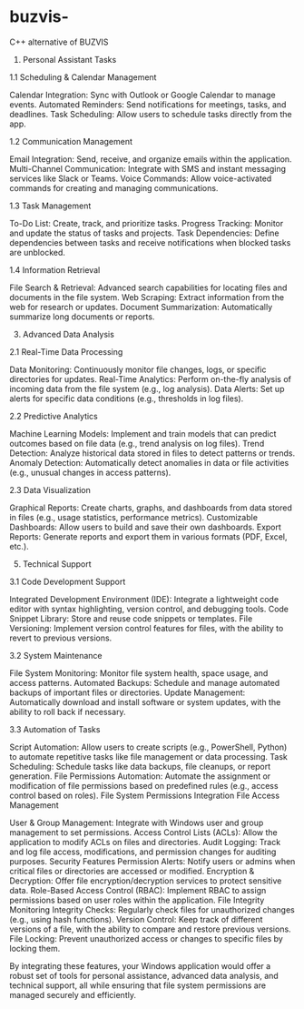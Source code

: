 # buzvis-
C++ alternative of BUZVIS



1. Personal Assistant Tasks
   
1.1 Scheduling & Calendar Management
   
Calendar Integration: Sync with Outlook or Google Calendar to manage events.
Automated Reminders: Send notifications for meetings, tasks, and deadlines.
Task Scheduling: Allow users to schedule tasks directly from the app.

1.2 Communication Management

Email Integration: Send, receive, and organize emails within the application.
Multi-Channel Communication: Integrate with SMS and instant messaging services like Slack or Teams.
Voice Commands: Allow voice-activated commands for creating and managing communications.

1.3 Task Management

To-Do List: Create, track, and prioritize tasks.
Progress Tracking: Monitor and update the status of tasks and projects.
Task Dependencies: Define dependencies between tasks and receive notifications when blocked tasks are unblocked.

1.4 Information Retrieval

File Search & Retrieval: Advanced search capabilities for locating files and documents in the file system.
Web Scraping: Extract information from the web for research or updates.
Document Summarization: Automatically summarize long documents or reports.


3. Advanced Data Analysis
   
2.1 Real-Time Data Processing

Data Monitoring: Continuously monitor file changes, logs, or specific directories for updates.
Real-Time Analytics: Perform on-the-fly analysis of incoming data from the file system (e.g., log analysis).
Data Alerts: Set up alerts for specific data conditions (e.g., thresholds in log files).

2.2 Predictive Analytics

Machine Learning Models: Implement and train models that can predict outcomes based on file data (e.g., trend analysis on log files).
Trend Detection: Analyze historical data stored in files to detect patterns or trends.
Anomaly Detection: Automatically detect anomalies in data or file activities (e.g., unusual changes in access patterns).

2.3 Data Visualization

Graphical Reports: Create charts, graphs, and dashboards from data stored in files (e.g., usage statistics, performance metrics).
Customizable Dashboards: Allow users to build and save their own dashboards.
Export Reports: Generate reports and export them in various formats (PDF, Excel, etc.).

5. Technical Support
   
3.1 Code Development Support

Integrated Development Environment (IDE): Integrate a lightweight code editor with syntax highlighting, version control, and debugging tools.
Code Snippet Library: Store and reuse code snippets or templates.
File Versioning: Implement version control features for files, with the ability to revert to previous versions.

3.2 System Maintenance
   
File System Monitoring: Monitor file system health, space usage, and access patterns.
Automated Backups: Schedule and manage automated backups of important files or directories.
Update Management: Automatically download and install software or system updates, with the ability to roll back if necessary.

3.3 Automation of Tasks
   
Script Automation: Allow users to create scripts (e.g., PowerShell, Python) to automate repetitive tasks like file management or data processing.
Task Scheduling: Schedule tasks like data backups, file cleanups, or report generation.
File Permissions Automation: Automate the assignment or modification of file permissions based on predefined rules (e.g., access control based on roles).
File System Permissions Integration
File Access Management

User & Group Management: Integrate with Windows user and group management to set permissions.
Access Control Lists (ACLs): Allow the application to modify ACLs on files and directories.
Audit Logging: Track and log file access, modifications, and permission changes for auditing purposes.
Security Features
Permission Alerts: Notify users or admins when critical files or directories are accessed or modified.
Encryption & Decryption: Offer file encryption/decryption services to protect sensitive data.
Role-Based Access Control (RBAC): Implement RBAC to assign permissions based on user roles within the application.
File Integrity Monitoring
Integrity Checks: Regularly check files for unauthorized changes (e.g., using hash functions).
Version Control: Keep track of different versions of a file, with the ability to compare and restore previous versions.
File Locking: Prevent unauthorized access or changes to specific files by locking them.


By integrating these features, your Windows application would offer a robust set of tools for personal assistance, advanced data analysis, and technical support, all while ensuring that file system permissions are managed securely and efficiently.
